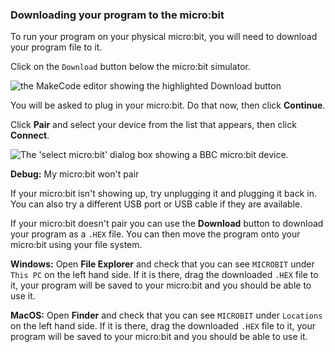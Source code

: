 ### Downloading your program to the micro:bit

To run your program on your physical micro:bit, you will need to download your program file to it.

Click on the `Download` button below the micro:bit simulator. 

![the MakeCode editor showing the highlighted Download button](images/download-button.png)

You will be asked to plug in your micro:bit. Do that now, then click **Continue**. 

Click **Pair** and select your device from the list that appears, then click **Connect**.

![The 'select micro:bit' dialog box showing a BBC micro:bit device.](images/select-microbit.png)

**Debug:** My micro:bit won't pair

If your micro:bit isn't showing up, try unplugging it and plugging it back in. You can also try a different USB port or USB cable if they are available.

If your micro:bit doesn't pair you can use the **Download** button to download your program as a `.HEX` file. You can then move the program onto your micro:bit using your file system.

**Windows:** Open **File Explorer** and check that you can see `MICROBIT` under `This PC` on the left hand side. If it is there, drag the downloaded `.HEX` file to it, your program will be saved to your micro:bit and you should be able to use it.

**MacOS:** Open **Finder** and check that you can see `MICROBIT` under `Locations` on the left hand side. If it is there, drag the downloaded `.HEX` file to it, your program will be saved to your micro:bit and you should be able to use it.
